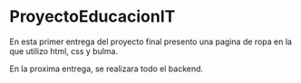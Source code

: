 # ProyectoEducacionIT
En esta primer entrega del proyecto final presento una pagina de ropa en la que utilizo html, css y bulma.

En la proxima entrega, se realizara todo el backend.
